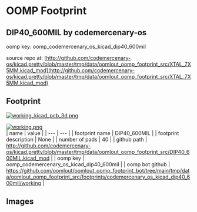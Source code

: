 # OOMP Footprint  
## DIP40_600MIL  by codemercenary-os  
  
oomp key: oomp_codemercenary_os_kicad_dip40_600mil  
  
source repo at: [http://github.com/codemercenary-os/kicad.pretty/blob/master/tmp/data/oomlout_oomp_footprint_src/XTAL_7X5MM.kicad_mod](http://github.com/codemercenary-os/kicad.pretty/blob/master/tmp/data/oomlout_oomp_footprint_src/XTAL_7X5MM.kicad_mod)  
## Footprint  
  
[![working_kicad_pcb_3d.png](working_kicad_pcb_3d_600.png)](working_kicad_pcb_3d.png)  
  
[![working.png](working_600.png)](working.png)  
| name | value | 
| --- | --- | 
| footprint name | DIP40_600MIL | 
| footprint description | None | 
| number of pads | 40 | 
| github path | http://github.com/codemercenary-os/kicad.pretty/blob/master/tmp/data/oomlout_oomp_footprint_src/DIP40_600MIL.kicad_mod | 
| oomp key | oomp_codemercenary_os_kicad_dip40_600mil | 
| oomp bot github | https://github.com/oomlout/oomlout_oomp_footprint_bot/tree/main/tmp/data/oomlout_oomp_footprint_src/footprints/codemercenary_os_kicad_dip40_600mil/working | 
## Images  
